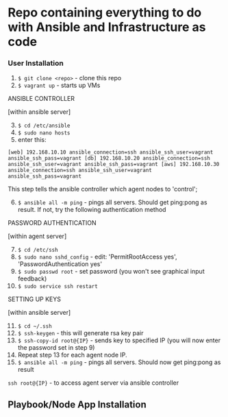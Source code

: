 # Repo containing everything to do with Ansible and Infrastructure as code

### User Installation

1. `$ git clone <repo>` - clone this repo
2. `$ vagrant up` - starts up VMs

ANSIBLE CONTROLLER

  [within ansible server]

3. `$ cd /etc/ansible`
4. `$ sudo nano hosts`
5. enter this:

  `[web]
  192.168.10.10 ansible_connection=ssh ansible_ssh_user=vagrant ansible_ssh_pass=vagrant
  [db]
  192.168.10.20 ansible_connection=ssh ansible_ssh_user=vagrant ansible_ssh_pass=vagrant
  [aws]
  192.168.10.30 ansible_connection=ssh ansible_ssh_user=vagrant ansible_ssh_pass=vagrant`

  This step tells the ansible controller which agent nodes to 'control';

6. `$ ansible all -m ping` - pings all servers.
    Should get ping:pong as result.
    If not, try the following authentication method

PASSWORD AUTHENTICATION

  [within agent server]

7. `$ cd /etc/ssh`
8. `$ sudo nano sshd_config` - edit: 'PermitRootAccess yes', 'PasswordAuthentication yes'
9. `$ sudo passwd root` - set password
    (you won't see graphical input feedback)
10. `$ sudo service ssh restart`

SETTING UP KEYS

   [within ansible server]

11. `$ cd ~/.ssh`
12. `$ ssh-keygen` - this will generate rsa key pair
13. `$ ssh-copy-id root@{IP}` - sends key to specified IP
    (you will now enter the password set in step 9)
14. Repeat step 13 for each agent node IP.
15. `$ ansible all -m ping` - pings all servers.
  Should now get ping:pong as result

   `ssh root@{IP}` - to access agent server via ansible controller

## Playbook/Node App Installation
